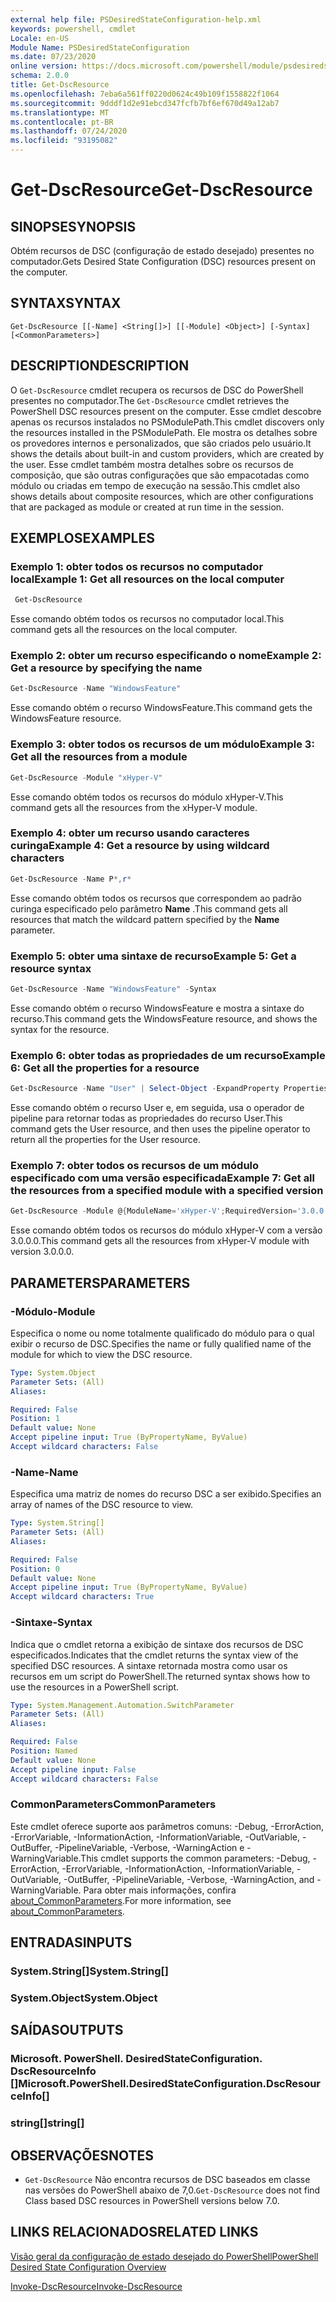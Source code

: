 ```yaml
---
external help file: PSDesiredStateConfiguration-help.xml
keywords: powershell, cmdlet
Locale: en-US
Module Name: PSDesiredStateConfiguration
ms.date: 07/23/2020
online version: https://docs.microsoft.com/powershell/module/psdesiredstateconfiguration/get-dscresource?view=powershell-6&WT.mc_id=ps-gethelp
schema: 2.0.0
title: Get-DscResource
ms.openlocfilehash: 7eba6a561ff0220d0624c49b109f1558822f1064
ms.sourcegitcommit: 9dddf1d2e91ebcd347fcfb7bf6ef670d49a12ab7
ms.translationtype: MT
ms.contentlocale: pt-BR
ms.lasthandoff: 07/24/2020
ms.locfileid: "93195082"
---
```

# <span data-ttu-id="e350c-103">Get-DscResource</span><span class="sxs-lookup"><span data-stu-id="e350c-103">Get-DscResource</span></span>

## <span data-ttu-id="e350c-104">SINOPSE</span><span class="sxs-lookup"><span data-stu-id="e350c-104">SYNOPSIS</span></span>
<span data-ttu-id="e350c-105">Obtém recursos de DSC (configuração de estado desejado) presentes no computador.</span><span class="sxs-lookup"><span data-stu-id="e350c-105">Gets Desired State Configuration (DSC) resources present on the computer.</span></span>

## <span data-ttu-id="e350c-106">SYNTAX</span><span class="sxs-lookup"><span data-stu-id="e350c-106">SYNTAX</span></span>

```
Get-DscResource [[-Name] <String[]>] [[-Module] <Object>] [-Syntax] [<CommonParameters>]
```

## <span data-ttu-id="e350c-107">DESCRIPTION</span><span class="sxs-lookup"><span data-stu-id="e350c-107">DESCRIPTION</span></span>

<span data-ttu-id="e350c-108">O `Get-DscResource` cmdlet recupera os recursos de DSC do PowerShell presentes no computador.</span><span class="sxs-lookup"><span data-stu-id="e350c-108">The `Get-DscResource` cmdlet retrieves the PowerShell DSC resources present on the computer.</span></span> <span data-ttu-id="e350c-109">Esse cmdlet descobre apenas os recursos instalados no PSModulePath.</span><span class="sxs-lookup"><span data-stu-id="e350c-109">This cmdlet discovers only the resources installed in the PSModulePath.</span></span> <span data-ttu-id="e350c-110">Ele mostra os detalhes sobre os provedores internos e personalizados, que são criados pelo usuário.</span><span class="sxs-lookup"><span data-stu-id="e350c-110">It shows the details about built-in and custom providers, which are created by the user.</span></span> <span data-ttu-id="e350c-111">Esse cmdlet também mostra detalhes sobre os recursos de composição, que são outras configurações que são empacotadas como módulo ou criadas em tempo de execução na sessão.</span><span class="sxs-lookup"><span data-stu-id="e350c-111">This cmdlet also shows details about composite resources, which are other configurations that are packaged as module or created at run time in the session.</span></span>

## <span data-ttu-id="e350c-112">EXEMPLOS</span><span class="sxs-lookup"><span data-stu-id="e350c-112">EXAMPLES</span></span>

### <span data-ttu-id="e350c-113">Exemplo 1: obter todos os recursos no computador local</span><span class="sxs-lookup"><span data-stu-id="e350c-113">Example 1: Get all resources on the local computer</span></span>

```powershell
 Get-DscResource
```

<span data-ttu-id="e350c-114">Esse comando obtém todos os recursos no computador local.</span><span class="sxs-lookup"><span data-stu-id="e350c-114">This command gets all the resources on the local computer.</span></span>

### <span data-ttu-id="e350c-115">Exemplo 2: obter um recurso especificando o nome</span><span class="sxs-lookup"><span data-stu-id="e350c-115">Example 2: Get a resource by specifying the name</span></span>

```powershell
Get-DscResource -Name "WindowsFeature"
```

<span data-ttu-id="e350c-116">Esse comando obtém o recurso WindowsFeature.</span><span class="sxs-lookup"><span data-stu-id="e350c-116">This command gets the WindowsFeature resource.</span></span>

### <span data-ttu-id="e350c-117">Exemplo 3: obter todos os recursos de um módulo</span><span class="sxs-lookup"><span data-stu-id="e350c-117">Example 3: Get all the resources from a module</span></span>

```powershell
Get-DscResource -Module "xHyper-V"
```

<span data-ttu-id="e350c-118">Esse comando obtém todos os recursos do módulo xHyper-V.</span><span class="sxs-lookup"><span data-stu-id="e350c-118">This command gets all the resources from the xHyper-V module.</span></span>

### <span data-ttu-id="e350c-119">Exemplo 4: obter um recurso usando caracteres curinga</span><span class="sxs-lookup"><span data-stu-id="e350c-119">Example 4: Get a resource by using wildcard characters</span></span>

```powershell
Get-DscResource -Name P*,r*
```

<span data-ttu-id="e350c-120">Esse comando obtém todos os recursos que correspondem ao padrão curinga especificado pelo parâmetro **Name** .</span><span class="sxs-lookup"><span data-stu-id="e350c-120">This command gets all resources that match the wildcard pattern specified by the **Name** parameter.</span></span>

### <span data-ttu-id="e350c-121">Exemplo 5: obter uma sintaxe de recurso</span><span class="sxs-lookup"><span data-stu-id="e350c-121">Example 5: Get a resource syntax</span></span>

```powershell
Get-DscResource -Name "WindowsFeature" -Syntax
```

<span data-ttu-id="e350c-122">Esse comando obtém o recurso WindowsFeature e mostra a sintaxe do recurso.</span><span class="sxs-lookup"><span data-stu-id="e350c-122">This command gets the WindowsFeature resource, and shows the syntax for the resource.</span></span>

### <span data-ttu-id="e350c-123">Exemplo 6: obter todas as propriedades de um recurso</span><span class="sxs-lookup"><span data-stu-id="e350c-123">Example 6: Get all the properties for a resource</span></span>

```powershell
Get-DscResource -Name "User" | Select-Object -ExpandProperty Properties
```

<span data-ttu-id="e350c-124">Esse comando obtém o recurso User e, em seguida, usa o operador de pipeline para retornar todas as propriedades do recurso User.</span><span class="sxs-lookup"><span data-stu-id="e350c-124">This command gets the User resource, and then uses the pipeline operator to return all the properties for the User resource.</span></span>

### <span data-ttu-id="e350c-125">Exemplo 7: obter todos os recursos de um módulo especificado com uma versão especificada</span><span class="sxs-lookup"><span data-stu-id="e350c-125">Example 7: Get all the resources from a specified module with a specified version</span></span>

```powershell
Get-DscResource -Module @{ModuleName='xHyper-V';RequiredVersion='3.0.0.0'}
```

<span data-ttu-id="e350c-126">Esse comando obtém todos os recursos do módulo xHyper-V com a versão 3.0.0.0.</span><span class="sxs-lookup"><span data-stu-id="e350c-126">This command gets all the resources from xHyper-V module with version 3.0.0.0.</span></span>

## <span data-ttu-id="e350c-127">PARAMETERS</span><span class="sxs-lookup"><span data-stu-id="e350c-127">PARAMETERS</span></span>

### <span data-ttu-id="e350c-128">-Módulo</span><span class="sxs-lookup"><span data-stu-id="e350c-128">-Module</span></span>

<span data-ttu-id="e350c-129">Especifica o nome ou nome totalmente qualificado do módulo para o qual exibir o recurso de DSC.</span><span class="sxs-lookup"><span data-stu-id="e350c-129">Specifies the name or fully qualified name of the module for which to view the DSC resource.</span></span>

```yaml
Type: System.Object
Parameter Sets: (All)
Aliases:

Required: False
Position: 1
Default value: None
Accept pipeline input: True (ByPropertyName, ByValue)
Accept wildcard characters: False
```

### <span data-ttu-id="e350c-130">-Name</span><span class="sxs-lookup"><span data-stu-id="e350c-130">-Name</span></span>

<span data-ttu-id="e350c-131">Especifica uma matriz de nomes do recurso DSC a ser exibido.</span><span class="sxs-lookup"><span data-stu-id="e350c-131">Specifies an array of names of the DSC resource to view.</span></span>

```yaml
Type: System.String[]
Parameter Sets: (All)
Aliases:

Required: False
Position: 0
Default value: None
Accept pipeline input: True (ByPropertyName, ByValue)
Accept wildcard characters: True
```

### <span data-ttu-id="e350c-132">-Sintaxe</span><span class="sxs-lookup"><span data-stu-id="e350c-132">-Syntax</span></span>

<span data-ttu-id="e350c-133">Indica que o cmdlet retorna a exibição de sintaxe dos recursos de DSC especificados.</span><span class="sxs-lookup"><span data-stu-id="e350c-133">Indicates that the cmdlet returns the syntax view of the specified DSC resources.</span></span> <span data-ttu-id="e350c-134">A sintaxe retornada mostra como usar os recursos em um script do PowerShell.</span><span class="sxs-lookup"><span data-stu-id="e350c-134">The returned syntax shows how to use the resources in a PowerShell script.</span></span>

```yaml
Type: System.Management.Automation.SwitchParameter
Parameter Sets: (All)
Aliases:

Required: False
Position: Named
Default value: None
Accept pipeline input: False
Accept wildcard characters: False
```

### <span data-ttu-id="e350c-135">CommonParameters</span><span class="sxs-lookup"><span data-stu-id="e350c-135">CommonParameters</span></span>

<span data-ttu-id="e350c-136">Este cmdlet oferece suporte aos parâmetros comuns: -Debug, -ErrorAction, -ErrorVariable, -InformationAction, -InformationVariable, -OutVariable, -OutBuffer, -PipelineVariable, -Verbose, -WarningAction e -WarningVariable.</span><span class="sxs-lookup"><span data-stu-id="e350c-136">This cmdlet supports the common parameters: -Debug, -ErrorAction, -ErrorVariable, -InformationAction, -InformationVariable, -OutVariable, -OutBuffer, -PipelineVariable, -Verbose, -WarningAction, and -WarningVariable.</span></span> <span data-ttu-id="e350c-137">Para obter mais informações, confira [about_CommonParameters](https://go.microsoft.com/fwlink/?LinkID=113216).</span><span class="sxs-lookup"><span data-stu-id="e350c-137">For more information, see [about_CommonParameters](https://go.microsoft.com/fwlink/?LinkID=113216).</span></span>

## <span data-ttu-id="e350c-138">ENTRADAS</span><span class="sxs-lookup"><span data-stu-id="e350c-138">INPUTS</span></span>

### <span data-ttu-id="e350c-139">System.String[]</span><span class="sxs-lookup"><span data-stu-id="e350c-139">System.String[]</span></span>

### <span data-ttu-id="e350c-140">System.Object</span><span class="sxs-lookup"><span data-stu-id="e350c-140">System.Object</span></span>

## <span data-ttu-id="e350c-141">SAÍDAS</span><span class="sxs-lookup"><span data-stu-id="e350c-141">OUTPUTS</span></span>

### <span data-ttu-id="e350c-142">Microsoft. PowerShell. DesiredStateConfiguration. DscResourceInfo []</span><span class="sxs-lookup"><span data-stu-id="e350c-142">Microsoft.PowerShell.DesiredStateConfiguration.DscResourceInfo[]</span></span>

### <span data-ttu-id="e350c-143">string[]</span><span class="sxs-lookup"><span data-stu-id="e350c-143">string[]</span></span>

## <span data-ttu-id="e350c-144">OBSERVAÇÕES</span><span class="sxs-lookup"><span data-stu-id="e350c-144">NOTES</span></span>

- <span data-ttu-id="e350c-145">`Get-DscResource` Não encontra recursos de DSC baseados em classe nas versões do PowerShell abaixo de 7,0.</span><span class="sxs-lookup"><span data-stu-id="e350c-145">`Get-DscResource` does not find Class based DSC resources in PowerShell versions below 7.0.</span></span>

## <span data-ttu-id="e350c-146">LINKS RELACIONADOS</span><span class="sxs-lookup"><span data-stu-id="e350c-146">RELATED LINKS</span></span>

[<span data-ttu-id="e350c-147">Visão geral da configuração de estado desejado do PowerShell</span><span class="sxs-lookup"><span data-stu-id="e350c-147">PowerShell Desired State Configuration Overview</span></span>](/powershell/scripting/dsc/overview/overview)

[<span data-ttu-id="e350c-148">Invoke-DscResource</span><span class="sxs-lookup"><span data-stu-id="e350c-148">Invoke-DscResource</span></span>](/powershell/module/PSDesiredStateConfiguration/Invoke-DscResource)
